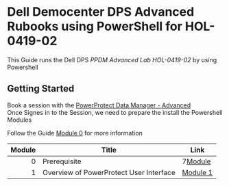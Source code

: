 # Dell Democenter DPS Advanced Rubooks using PowerShell for HOL-0419-02

This Guide runs the Dell DPS *PPDM Advanced Lab HOL-0419-02* by using Powershell

## Getting Started

Book a session with the [PowerProtect Data Manager - Advanced](https://democenter.dell.com/hol/HOL-0419-02)   
Once Signes in to the Session, we need to prepare the install the Powershell Modules

Follow the Guide [Module 0](./Module_0.md) for more information 



Module | Title | Link
------:|---------------------|---
0 | Prerequisite | 7[Module ](Module_0.md)
1 | Overview of PowerProtect User Interface | [Module 1](Module_1.md)


